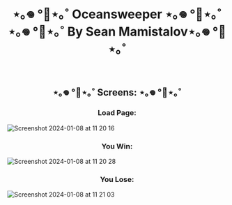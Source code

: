 <h1 align="center">⋆｡𖦹 °🐋⋆｡˚ Oceansweeper ⋆｡𖦹 °🐋⋆｡˚ <Br>
⋆｡𖦹 °🐋⋆｡˚ By Sean Mamistalov⋆｡𖦹 °🐋⋆｡˚</h1>

<br>

<h2 align="center"> ⋆｡𖦹 °🐋⋆｡˚ Screens: ⋆｡𖦹 °🐋⋆｡˚</h2>

<h3 align="center">Load Page: </h3>

![Screenshot 2024-01-08 at 11 20 16](https://github.com/SeanMamistalov/Minesweeper/assets/139708154/1d8f5f54-4621-4cf4-9561-f8d0f072482b)


<h3 align="center">You Win: </h3>

![Screenshot 2024-01-08 at 11 20 28](https://github.com/SeanMamistalov/Minesweeper/assets/139708154/05112728-0b94-49c7-ad02-a3a4f985fb94)


<h3 align="center">You Lose:</h3>

![Screenshot 2024-01-08 at 11 21 03](https://github.com/SeanMamistalov/Minesweeper/assets/139708154/acc0f7fa-8ef4-4644-a3a2-89295b86b133)
